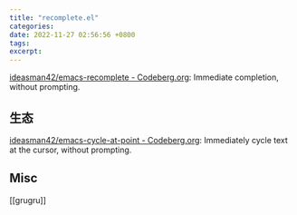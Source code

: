 ```yaml
---
title: "recomplete.el"
categories: 
date: 2022-11-27 02:56:56 +0800
tags: 
excerpt: 
---
```


[ideasman42/emacs-recomplete - Codeberg.org](https://codeberg.org/ideasman42/emacs-recomplete): Immediate completion, without prompting.

## 生态

[ideasman42/emacs-cycle-at-point - Codeberg.org](https://codeberg.org/ideasman42/emacs-cycle-at-point): Immediately cycle text at the cursor, without prompting.



## Misc

[[grugru]]


